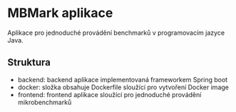 # MBMark aplikace
Aplikace pro jednoduché provádění benchmarků v programovacím jazyce Java.

## Struktura
- backend: backend aplikace implementovaná frameworkem Spring boot
- docker: složka obsahuje Dockerfile sloužící pro vytvoření Docker image
- frontend: frontend aplikace sloužící pro jednoduché provádění mikrobenchmarků